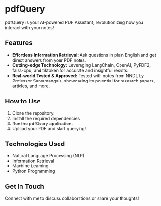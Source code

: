 # pdfQuery

pdfQuery is your AI-powered PDF Assistant, revolutionizing how you interact with your notes!

## Features

- **Effortless Information Retrieval:** Ask questions in plain English and get direct answers from your PDF notes.
- **Cutting-edge Technology:** Leveraging LangChain, OpenAI, PyPDF2, faiss-cpu, and tiktoken for accurate and insightful results.
- **Real-world Tested & Approved:** Tested with notes from NNDL by Professor Sarvamangala, showcasing its potential for research papers, articles, and more.

## How to Use

1. Clone the repository.
2. Install the required dependencies.
3. Run the pdfQuery application.
4. Upload your PDF and start querying!

## Technologies Used

- Natural Language Processing (NLP)
- Information Retrieval
- Machine Learning
- Python Programming

## Get in Touch

Connect with me to discuss collaborations or share your thoughts!
